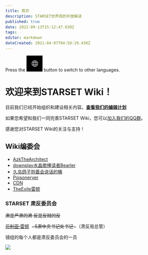 ```yaml
---
title: 首页
description: STARSET世界观的开放解读
published: true
date: 2022-09-13T15:12:47.630Z
tags: 
editor: markdown
dateCreated: 2021-04-07T04:58:29.430Z
---
```


Press the ![language](/image/icon/language.png) button to switch to other languages.
# 欢迎来到STARSET Wiki！

目前我们已经开始组织和建设相关内容。[**查看我们的编辑计划**](/zh/roadmap)

如果您希望和我们一同完善STARSET Wiki，您可以[加入我们的QQ群](https://shang.qq.com/wpa/qunwpa?idkey=54df8ffb39619553024762b0aee78f1a584980c6fc5d4d6caa92831055959c3c)。

感谢您对STARSET Wiki的关注与支持！

## Wiki编委会

-   [AzkTheArchitect](https://space.bilibili.com/488387304)
-   [downplay水晶歌捧读者Bearler](https://space.bilibili.com/505711149)
-   [久岛鸽子抱着会说话的桶](https://space.bilibili.com/271885937)
-   [Poisonerver](https://space.bilibili.com/347355485)
-   [CDN](https://codeword.info/)
-   [TheExile雷顿](https://space.bilibili.com/38319344)

### STARSET 肃反委员会

~~肃是严肃的肃 反是反贼的反~~

[~~贝利亚·~~雷顿](https://space.bilibili.com/38319344)  ~~~S肃中央书记处书记~~~（肃反局总管）

镜组的每个人都是肃反委员会的一员

![](https://imgs.thestarsetsociety.cn/2021/08/24/89203d58b321e.jpg)